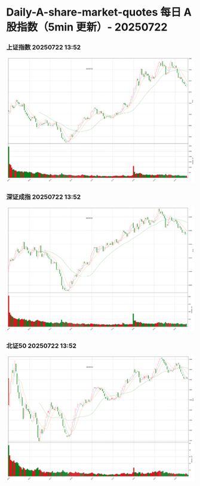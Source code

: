 
# Daily-A-share-market-quotes 每日 A 股指数（5min 更新）- 20250722

### 上证指数 20250722 13:52
![](./fig/2025/7/20250722-sh000001.png)

### 深证成指 20250722 13:52
![](./fig/2025/7/20250722-sz399001.png)

### 北证50 20250722 13:52
![](./fig/2025/7/20250722-bj899050.png)
